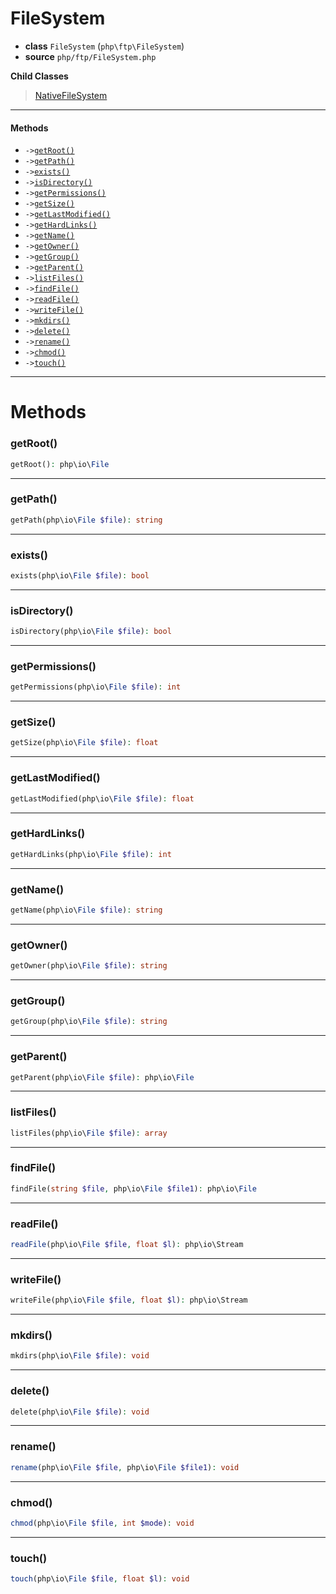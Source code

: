 # FileSystem

- **class** `FileSystem` (`php\ftp\FileSystem`)
- **source** `php/ftp/FileSystem.php`

**Child Classes**

> [NativeFileSystem](https://github.com/jphp-group/jphp-ftpserver-ext/blob/master/api-docs/classes/php/ftp/NativeFileSystem.md)

---

#### Methods

- `->`[`getRoot()`](#method-getroot)
- `->`[`getPath()`](#method-getpath)
- `->`[`exists()`](#method-exists)
- `->`[`isDirectory()`](#method-isdirectory)
- `->`[`getPermissions()`](#method-getpermissions)
- `->`[`getSize()`](#method-getsize)
- `->`[`getLastModified()`](#method-getlastmodified)
- `->`[`getHardLinks()`](#method-gethardlinks)
- `->`[`getName()`](#method-getname)
- `->`[`getOwner()`](#method-getowner)
- `->`[`getGroup()`](#method-getgroup)
- `->`[`getParent()`](#method-getparent)
- `->`[`listFiles()`](#method-listfiles)
- `->`[`findFile()`](#method-findfile)
- `->`[`readFile()`](#method-readfile)
- `->`[`writeFile()`](#method-writefile)
- `->`[`mkdirs()`](#method-mkdirs)
- `->`[`delete()`](#method-delete)
- `->`[`rename()`](#method-rename)
- `->`[`chmod()`](#method-chmod)
- `->`[`touch()`](#method-touch)

---
# Methods

<a name="method-getroot"></a>

### getRoot()
```php
getRoot(): php\io\File
```

---

<a name="method-getpath"></a>

### getPath()
```php
getPath(php\io\File $file): string
```

---

<a name="method-exists"></a>

### exists()
```php
exists(php\io\File $file): bool
```

---

<a name="method-isdirectory"></a>

### isDirectory()
```php
isDirectory(php\io\File $file): bool
```

---

<a name="method-getpermissions"></a>

### getPermissions()
```php
getPermissions(php\io\File $file): int
```

---

<a name="method-getsize"></a>

### getSize()
```php
getSize(php\io\File $file): float
```

---

<a name="method-getlastmodified"></a>

### getLastModified()
```php
getLastModified(php\io\File $file): float
```

---

<a name="method-gethardlinks"></a>

### getHardLinks()
```php
getHardLinks(php\io\File $file): int
```

---

<a name="method-getname"></a>

### getName()
```php
getName(php\io\File $file): string
```

---

<a name="method-getowner"></a>

### getOwner()
```php
getOwner(php\io\File $file): string
```

---

<a name="method-getgroup"></a>

### getGroup()
```php
getGroup(php\io\File $file): string
```

---

<a name="method-getparent"></a>

### getParent()
```php
getParent(php\io\File $file): php\io\File
```

---

<a name="method-listfiles"></a>

### listFiles()
```php
listFiles(php\io\File $file): array
```

---

<a name="method-findfile"></a>

### findFile()
```php
findFile(string $file, php\io\File $file1): php\io\File
```

---

<a name="method-readfile"></a>

### readFile()
```php
readFile(php\io\File $file, float $l): php\io\Stream
```

---

<a name="method-writefile"></a>

### writeFile()
```php
writeFile(php\io\File $file, float $l): php\io\Stream
```

---

<a name="method-mkdirs"></a>

### mkdirs()
```php
mkdirs(php\io\File $file): void
```

---

<a name="method-delete"></a>

### delete()
```php
delete(php\io\File $file): void
```

---

<a name="method-rename"></a>

### rename()
```php
rename(php\io\File $file, php\io\File $file1): void
```

---

<a name="method-chmod"></a>

### chmod()
```php
chmod(php\io\File $file, int $mode): void
```

---

<a name="method-touch"></a>

### touch()
```php
touch(php\io\File $file, float $l): void
```